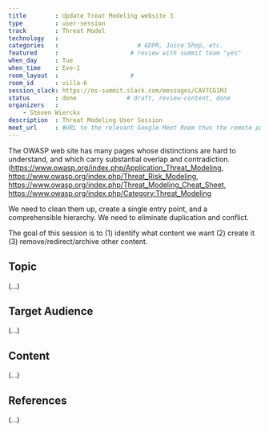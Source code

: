 ```yaml
---
title        : Update Treat Modeling website 3
type         : user-session
track        : Threat Model
technology   :
categories   :                      # GDPR, Juice Shop, etc.
featured     :                    # review with summit team "yes"
when_day     : Tue
when_time    : Eve-1
room_layout  :                    #
room_id      : villa-6
session_slack: https://os-summit.slack.com/messages/CAV7CG1MJ
status       : done              # draft, review-content, done
organizers   :
    - Steven Wierckx
description  : Threat Modeling User Session
meet_url     : #URL to the relevant Google Meet Room thus the remote participants can join a session
---
```


The OWASP web site has many pages whose distinctions are hard to understand, and which carry substantial overlap and contradiction.    (https://www.owasp.org/index.php/Application_Threat_Modeling, https://www.owasp.org/index.php/Threat_Risk_Modeling, https://www.owasp.org/index.php/Threat_Modeling_Cheat_Sheet, https://www.owasp.org/index.php/Category:Threat_Modeling

We need to clean them up, create a single entry point, and a comprehensible hierarchy. We need to eliminate duplication and conflict.

The goal of this session is to (1) identify what content we want (2) create it (3) remove/redirect/archive other content.

## Topic

(...)

## Target Audience

(...)

## Content

(...)

## References

(...)

